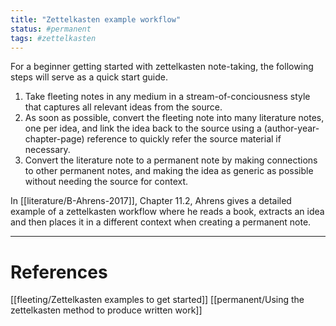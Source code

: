 ```yaml
---
title: "Zettelkasten example workflow"
status: #permanent
tags: #zettelkasten 
---
```


For a beginner getting started with zettelkasten note-taking, the following steps will serve as a quick start guide.
1. Take fleeting notes in any medium in a stream-of-conciousness style that captures all relevant ideas from the source.
2. As soon as possible, convert the fleeting note into many literature notes, one per idea, and link the idea back to the source using a (author-year-chapter-page) reference to quickly refer the source material if necessary.
3. Convert the literature note to a permanent note by making connections to other permanent notes, and making the idea as generic as possible without needing the source for context.

In [[literature/B-Ahrens-2017]], Chapter 11.2, Ahrens gives a detailed example of a zettelkasten workflow where he reads a book, extracts an idea and then places it in a different context when creating a permanent note.

---
# References

[[fleeting/Zettelkasten examples to get started]]
[[permanent/Using the zettelkasten method to produce written work]]
